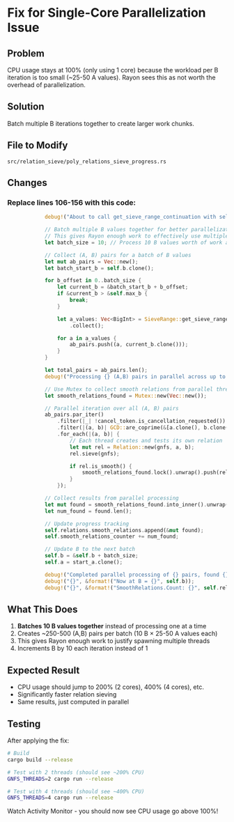 # Fix for Single-Core Parallelization Issue

## Problem
CPU usage stays at 100% (only using 1 core) because the workload per B iteration is too small (~25-50 A values). Rayon sees this as not worth the overhead of parallelization.

## Solution
Batch multiple B iterations together to create larger work chunks.

## File to Modify
`src/relation_sieve/poly_relations_sieve_progress.rs`

## Changes

### Replace lines 106-156 with this code:

```rust
            debug!("About to call get_sieve_range_continuation with self.a = {}, self.value_range = {}", self.a, self.value_range);

            // Batch multiple B values together for better parallelization
            // This gives Rayon enough work to effectively use multiple cores
            let batch_size = 10; // Process 10 B values worth of work at once

            // Collect (A, B) pairs for a batch of B values
            let mut ab_pairs = Vec::new();
            let batch_start_b = self.b.clone();

            for b_offset in 0..batch_size {
                let current_b = &batch_start_b + b_offset;
                if &current_b > &self.max_b {
                    break;
                }

                let a_values: Vec<BigInt> = SieveRange::get_sieve_range_continuation(&start_a, &self.value_range)
                    .collect();

                for a in a_values {
                    ab_pairs.push((a, current_b.clone()));
                }
            }

            let total_pairs = ab_pairs.len();
            debug!("Processing {} (A,B) pairs in parallel across up to {} B values", total_pairs, batch_size);

            // Use Mutex to collect smooth relations from parallel threads
            let smooth_relations_found = Mutex::new(Vec::new());

            // Parallel iteration over all (A, B) pairs
            ab_pairs.par_iter()
                .filter(|_| !cancel_token.is_cancellation_requested())
                .filter(|(a, b)| GCD::are_coprime(&[a.clone(), b.clone()]))
                .for_each(|(a, b)| {
                    // Each thread creates and tests its own relation
                    let mut rel = Relation::new(gnfs, a, b);
                    rel.sieve(gnfs);

                    if rel.is_smooth() {
                        smooth_relations_found.lock().unwrap().push(rel);
                    }
                });

            // Collect results from parallel processing
            let mut found = smooth_relations_found.into_inner().unwrap();
            let num_found = found.len();

            // Update progress tracking
            self.relations.smooth_relations.append(&mut found);
            self.smooth_relations_counter += num_found;

            // Update B to the next batch
            self.b = &self.b + batch_size;
            self.a = start_a.clone();

            debug!("Completed parallel processing of {} pairs, found {} smooth relations", total_pairs, num_found);
            debug!("{}", &format!("Now at B = {}", self.b));
            debug!("{}", &format!("SmoothRelations.Count: {}", self.relations.smooth_relations.len()));
```

## What This Does

1. **Batches 10 B values together** instead of processing one at a time
2. Creates ~250-500 (A,B) pairs per batch (10 B × 25-50 A values each)
3. This gives Rayon enough work to justify spawning multiple threads
4. Increments B by 10 each iteration instead of 1

## Expected Result

- CPU usage should jump to 200% (2 cores), 400% (4 cores), etc.
- Significantly faster relation sieving
- Same results, just computed in parallel

## Testing

After applying the fix:

```bash
# Build
cargo build --release

# Test with 2 threads (should see ~200% CPU)
GNFS_THREADS=2 cargo run --release

# Test with 4 threads (should see ~400% CPU)
GNFS_THREADS=4 cargo run --release
```

Watch Activity Monitor - you should now see CPU usage go above 100%!
